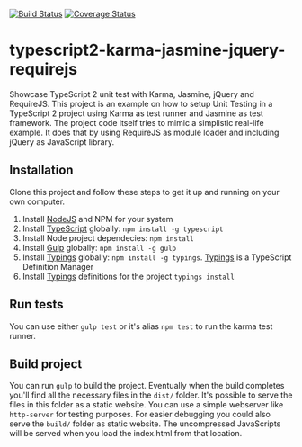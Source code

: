 [![Build Status](https://travis-ci.org/willemliu/typescript2-karma-jasmine-jquery-requirejs.svg?branch=master)](https://travis-ci.org/willemliu/typescript2-karma-jasmine-jquery-requirejs)
[![Coverage Status](https://coveralls.io/repos/github/willemliu/typescript2-karma-jasmine-jquery-requirejs/badge.svg)](https://coveralls.io/github/willemliu/typescript2-karma-jasmine-jquery-requirejs)

# typescript2-karma-jasmine-jquery-requirejs
Showcase TypeScript 2 unit test with Karma, Jasmine, jQuery and RequireJS.
This project is an example on how to setup Unit Testing in a TypeScript 2 project using Karma as test runner and Jasmine as test framework.
The project code itself tries to mimic a simplistic real-life example. It does that by using RequireJS as module loader and including jQuery as JavaScript library.

## Installation
Clone this project and follow these steps to get it up and running on your own computer.

1. Install [NodeJS](https://nodejs.org/en/) and NPM for your system
1. Install [TypeScript](https://www.typescriptlang.org/) globally: `npm install -g typescript`
1. Install Node project dependecies: `npm install`
1. Install [Gulp](http://gulpjs.com/) globally: `npm install -g gulp`
1. Install [Typings](https://github.com/typings/typings) globally: `npm install -g typings`. [Typings](https://github.com/typings/typings) is a TypeScript Definition Manager
1. Install [Typings](https://github.com/typings/typings) definitions for the project `typings install`

## Run tests
You can use either `gulp test` or it's alias `npm test` to run the karma test runner.

## Build project
You can run `gulp` to build the project. Eventually when the build completes you'll find all the necessary files in the `dist/` folder.
It's possible to serve the files in this folder as a static website. You can use a simple webserver like `http-server` for testing purposes.
For easier debugging you could also serve the `build/` folder as static website. The uncompressed JavaScripts will be served when you load the index.html from that location.
